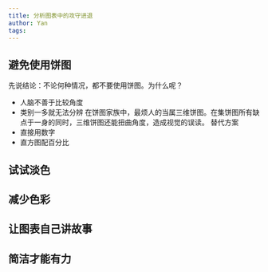 ```yaml
---
title: 分析图表中的攻守进退
author: Yan
tags:
---
```


## 避免使用饼图
先说结论：不论何种情况，都不要使用饼图。为什么呢？
- 人脑不善于比较角度
- 类别一多就无法分辨
在饼图家族中，最烦人的当属三维饼图。在集饼图所有缺点于一身的同时，三维饼图还能扭曲角度，造成视觉的误读。
替代方案
- 直接用数字
- 直方图配百分比



## 试试淡色

## 减少色彩

## 让图表自己讲故事

## 简洁才能有力